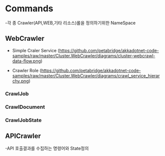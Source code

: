 ﻿# Commands
-각 종 Crawler(API,WEB,기타 리소스)롤을 정의하기위한 NameSpace


## WebCrawler

* Simple Craler Service
(https://github.com/petabridge/akkadotnet-code-samples/raw/master/Cluster.WebCrawler/diagrams/cluster-webcrawl-data-flow.png)

* Crawler Role
(https://github.com/petabridge/akkadotnet-code-samples/raw/master/Cluster.WebCrawler/diagrams/crawl_service_hierarchy.png)


### CrawlJob

### CrawlDocument

### CrawlJobState

## APICrawler
-API 호출결과를 수집하는 명령어와 State정의
